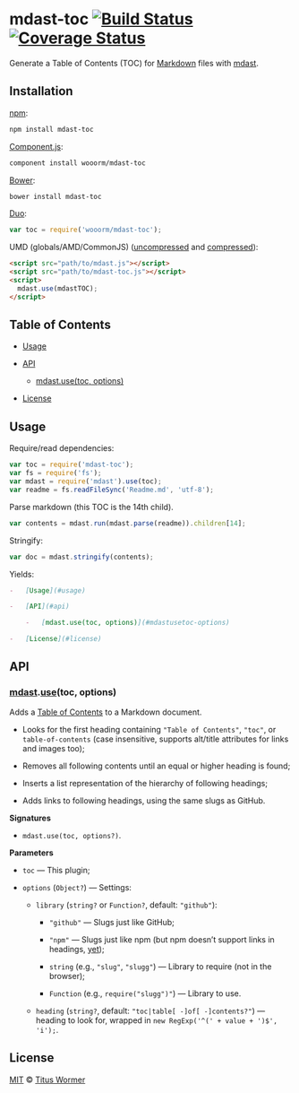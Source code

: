 # mdast-toc [![Build Status](https://img.shields.io/travis/wooorm/mdast-toc.svg?style=flat)](https://travis-ci.org/wooorm/mdast-toc) [![Coverage Status](https://img.shields.io/coveralls/wooorm/mdast-toc.svg?style=flat)](https://coveralls.io/r/wooorm/mdast-toc?branch=master)

Generate a Table of Contents (TOC) for [Markdown](http://daringfireball.net/projects/markdown/syntax)
files with [mdast](https://github.com/wooorm/mdast).

## Installation

[npm](https://docs.npmjs.com/cli/install):

```bash
npm install mdast-toc
```

[Component.js](https://github.com/componentjs/component):

```bash
component install wooorm/mdast-toc
```

[Bower](http://bower.io/#install-packages):

```bash
bower install mdast-toc
```

[Duo](http://duojs.org/#getting-started):

```javascript
var toc = require('wooorm/mdast-toc');
```

UMD (globals/AMD/CommonJS) ([uncompressed](mdast-toc.js) and [compressed](mdast-toc.min.js)):

```html
<script src="path/to/mdast.js"></script>
<script src="path/to/mdast-toc.js"></script>
<script>
  mdast.use(mdastTOC);
</script>
```

## Table of Contents

*   [Usage](#usage)

*   [API](#api)

    *   [mdast.use(toc, options)](#mdastusetoc-options)

*   [License](#license)

## Usage

Require/read dependencies:

```javascript
var toc = require('mdast-toc');
var fs = require('fs');
var mdast = require('mdast').use(toc);
var readme = fs.readFileSync('Readme.md', 'utf-8');
```

Parse markdown (this TOC is the 14th child).

```javascript
var contents = mdast.run(mdast.parse(readme)).children[14];
```

Stringify:

```javascript
var doc = mdast.stringify(contents);
```

Yields:

```markdown
-   [Usage](#usage)

-   [API](#api)

    -   [mdast.use(toc, options)](#mdastusetoc-options)

-   [License](#license)
```

## API

### [mdast](https://github.com/wooorm/mdast#api).[use](https://github.com/wooorm/mdast#mdastuseplugin-options)(toc, options)

Adds a [Table of Contents](#table-of-contents) to a Markdown document.

*   Looks for the first heading containing `"Table of Contents"`, `"toc"`,
    or `table-of-contents` (case insensitive, supports alt/title attributes
    for links and images too);

*   Removes all following contents until an equal or higher heading is found;

*   Inserts a list representation of the hierarchy of following headings;

*   Adds links to following headings, using the same slugs as GitHub.

**Signatures**

*   `mdast.use(toc, options?)`.

**Parameters**

*   `toc` — This plugin;

*   `options` (`Object?`) — Settings:

    *   `library` (`string?` or `Function?`, default: `"github"`):

        *   `"github"` — Slugs just like GitHub;

        *   `"npm"`
            — Slugs just like npm (but npm doesn’t support links in headings,
            [yet](https://github.com/npm/marky-markdown/pull/38));

        *   `string` (e.g., `"slug"`, `"slugg"`)
            — Library to require (not in the browser);

        *   `Function` (e.g., `require("slugg")"`)
            — Library to use.

    *   `heading` (`string?`, default: `"toc|table[ -]of[ -]contents?"`)
        — heading to look for, wrapped in
        `new RegExp('^(' + value + ')$', 'i');`.

## License

[MIT](LICENSE) © [Titus Wormer](http://wooorm.com)
